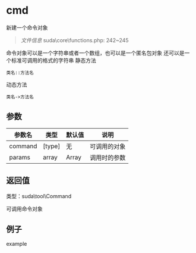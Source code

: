 # cmd

新建一个命令对象

> *文件信息* suda\core\functions.php: 242~245


命令对象可以是一个字符串或者一个数组，也可以是一个匿名包对象
还可以是一个标准可调用的格式的字符串
静态方法
```
类名::方法名
```
动态方法

```
类名->方法名
```


## 参数


| 参数名 | 类型 | 默认值 | 说明 |
|--------|-----|-------|-------|
| command |  [type] | 无 |  可调用的对象 |
| params |  array | Array |  调用时的参数 |



## 返回值

类型：suda\tool\Command

 可调用命令对象



## 例子

example